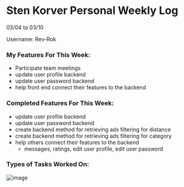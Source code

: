 # Sten Korver Personal Weekly Log

03/04 to 03/10

Username: Rev-Rok

### My Features For This Week:

* Participate team meetings
* update user profile backend
* update user password backend
* help front end connect their features to the backend

### Completed Features For This Week:
* update user profile backend
* update user password backend
* create backend method for retrieving ads filtering for distance
* create backend method for retrieving ads filtering for category
* help others connect their features to the backend
   * messages, ratings, edit user profile, edit user password


### Types of Tasks Worked On:

![image](https://github.com/COSC-499-W2023/year-long-project-team-21/assets/112997109/f5cdf357-8a8a-40c6-a9df-0eeaacb7c5ab)







